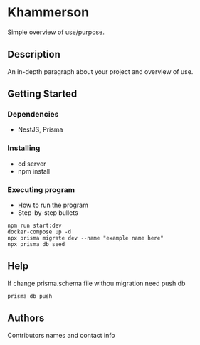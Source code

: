 # Khammerson

Simple overview of use/purpose.

## Description

An in-depth paragraph about your project and overview of use.

## Getting Started

### Dependencies

* NestJS, Prisma

### Installing

* cd server
* npm install

### Executing program

* How to run the program
* Step-by-step bullets
```
npm run start:dev
docker-compose up -d
npx prisma migrate dev --name "example name here"
npx prisma db seed

```

## Help

If change prisma.schema file withou migration need push db
```
prisma db push
```

## Authors

Contributors names and contact info
